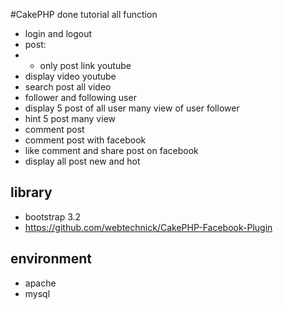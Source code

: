 #CakePHP done tutorial
all function
* login and logout
* post:
* * only post link youtube
* display video youtube
* search post all video
* follower and following user
* display 5 post of all user many view of user follower
* hint 5 post many view
* comment post
* comment post with facebook
* like comment and share post on facebook
* display all post new and hot
## library
* bootstrap 3.2
* https://github.com/webtechnick/CakePHP-Facebook-Plugin
## environment
* apache
* mysql
